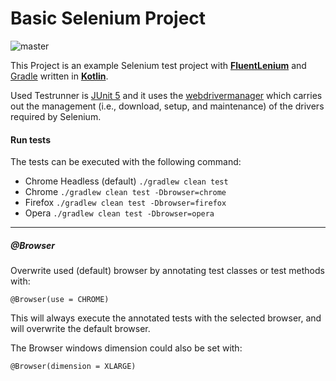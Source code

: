 # Basic Selenium Project
![master](https://github.com/Jose-Luis-Nunez/basic-selenium-project-kotlin/actions/workflows/run_tests.yml/badge.svg?branch=master)

This Project is an example Selenium test project with **[FluentLenium](https://fluentlenium.com)** and [Gradle](https://gradle.org) written in **[Kotlin](https://kotlinlang.org)**.

Used Testrunner is [JUnit 5](https://junit.org/junit5) and it uses the [webdrivermanager](https://github.com/bonigarcia/webdrivermanager) which carries out the management (i.e., download, setup, and maintenance) 
of the drivers required by Selenium.

#### Run tests

The tests can be executed with the following command:

* Chrome Headless (default) `./gradlew clean test`
* Chrome `./gradlew clean test -Dbrowser=chrome`
* Firefox `./gradlew clean test -Dbrowser=firefox`
* Opera `./gradlew clean test -Dbrowser=opera`
---

##### @Browser
Overwrite used (default) browser by annotating test classes or test methods with:

    @Browser(use = CHROME)

This will always execute the annotated tests with the selected browser, and will overwrite the default browser.

The Browser windows dimension could also be set with:

    @Browser(dimension = XLARGE)
